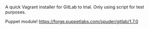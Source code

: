 A quick Vagrant installer for GitLab to trial. Only using script for test purposes.

Puppet module!
https://forge.puppetlabs.com/spuder/gitlab/1.7.0

